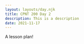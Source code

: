 ```yaml
---
layout: layouts/day.njk
title: CPNT 200 Day 2
description: This is a description
date: 2021-11-17
---
```


A lesson plan!